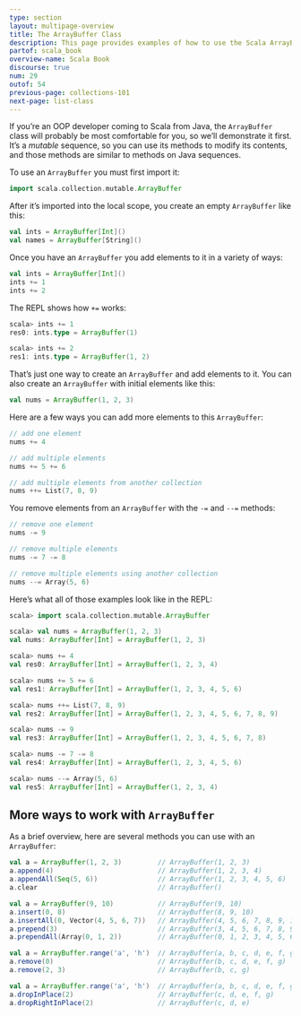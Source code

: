 ```yaml
---
type: section
layout: multipage-overview
title: The ArrayBuffer Class
description: This page provides examples of how to use the Scala ArrayBuffer class, including adding and removing elements.
partof: scala_book
overview-name: Scala Book
discourse: true
num: 29
outof: 54
previous-page: collections-101
next-page: list-class
---
```



If you’re an OOP developer coming to Scala from Java, the `ArrayBuffer` class will probably be most comfortable for you, so we’ll demonstrate it first. It’s a *mutable* sequence, so you can use its methods to modify its contents, and those methods are similar to methods on Java sequences.

To use an `ArrayBuffer` you must first import it:

```scala
import scala.collection.mutable.ArrayBuffer
```

After it’s imported into the local scope, you create an empty `ArrayBuffer` like this:

```scala
val ints = ArrayBuffer[Int]()
val names = ArrayBuffer[String]()
```

Once you have an `ArrayBuffer` you add elements to it in a variety of ways:

```scala
val ints = ArrayBuffer[Int]()
ints += 1
ints += 2
```

The REPL shows how `+=` works:

```scala
scala> ints += 1
res0: ints.type = ArrayBuffer(1)

scala> ints += 2
res1: ints.type = ArrayBuffer(1, 2)
```

That’s just one way to create an `ArrayBuffer` and add elements to it. You can also create an `ArrayBuffer` with initial elements like this:

```scala
val nums = ArrayBuffer(1, 2, 3)
```

Here are a few ways you can add more elements to this `ArrayBuffer`:

```scala
// add one element
nums += 4

// add multiple elements
nums += 5 += 6

// add multiple elements from another collection
nums ++= List(7, 8, 9)
```

You remove elements from an `ArrayBuffer` with the `-=` and `--=` methods:

```scala
// remove one element
nums -= 9

// remove multiple elements
nums -= 7 -= 8

// remove multiple elements using another collection
nums --= Array(5, 6)
```

Here’s what all of those examples look like in the REPL:

```scala
scala> import scala.collection.mutable.ArrayBuffer

scala> val nums = ArrayBuffer(1, 2, 3)
val nums: ArrayBuffer[Int] = ArrayBuffer(1, 2, 3)

scala> nums += 4
val res0: ArrayBuffer[Int] = ArrayBuffer(1, 2, 3, 4)

scala> nums += 5 += 6
val res1: ArrayBuffer[Int] = ArrayBuffer(1, 2, 3, 4, 5, 6)

scala> nums ++= List(7, 8, 9)
val res2: ArrayBuffer[Int] = ArrayBuffer(1, 2, 3, 4, 5, 6, 7, 8, 9)

scala> nums -= 9
val res3: ArrayBuffer[Int] = ArrayBuffer(1, 2, 3, 4, 5, 6, 7, 8)

scala> nums -= 7 -= 8
val res4: ArrayBuffer[Int] = ArrayBuffer(1, 2, 3, 4, 5, 6)

scala> nums --= Array(5, 6)
val res5: ArrayBuffer[Int] = ArrayBuffer(1, 2, 3, 4)
```



## More ways to work with `ArrayBuffer`

As a brief overview, here are several methods you can use with an `ArrayBuffer`:

```scala
val a = ArrayBuffer(1, 2, 3)         // ArrayBuffer(1, 2, 3)
a.append(4)                          // ArrayBuffer(1, 2, 3, 4)
a.appendAll(Seq(5, 6))               // ArrayBuffer(1, 2, 3, 4, 5, 6)
a.clear                              // ArrayBuffer()

val a = ArrayBuffer(9, 10)           // ArrayBuffer(9, 10)
a.insert(0, 8)                       // ArrayBuffer(8, 9, 10)
a.insertAll(0, Vector(4, 5, 6, 7))   // ArrayBuffer(4, 5, 6, 7, 8, 9, 10)
a.prepend(3)                         // ArrayBuffer(3, 4, 5, 6, 7, 8, 9, 10)
a.prependAll(Array(0, 1, 2))         // ArrayBuffer(0, 1, 2, 3, 4, 5, 6, 7, 8, 9, 10)

val a = ArrayBuffer.range('a', 'h')  // ArrayBuffer(a, b, c, d, e, f, g)
a.remove(0)                          // ArrayBuffer(b, c, d, e, f, g)
a.remove(2, 3)                       // ArrayBuffer(b, c, g)

val a = ArrayBuffer.range('a', 'h')  // ArrayBuffer(a, b, c, d, e, f, g)
a.dropInPlace(2)                     // ArrayBuffer(c, d, e, f, g)
a.dropRightInPlace(2)                // ArrayBuffer(c, d, e)
```









